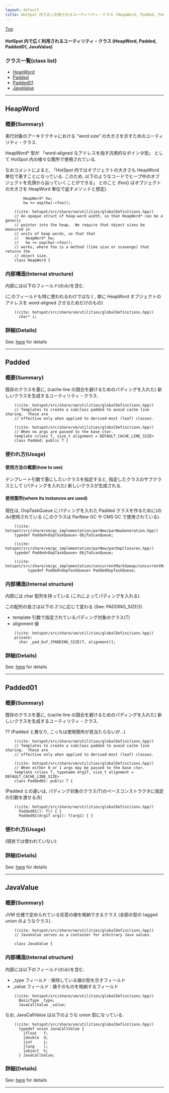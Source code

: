 ```yaml
---
layout: default
title: HotSpot 内で広く利用されるユーティリティ・クラス (HeapWord, Padded, Padded01, JavaValue)
---
```

[Top](../index.html)

#### HotSpot 内で広く利用されるユーティリティ・クラス (HeapWord, Padded, Padded01, JavaValue)



### クラス一覧(class list)

  * [HeapWord](#noHW-OBwbR)
  * [Padded](#noGCRvC7dC)
  * [Padded01](#noQZ5cfE5T)
  * [JavaValue](#noUzZmfIAm)


---
## <a name="noHW-OBwbR" id="noHW-OBwbR">HeapWord</a>

### 概要(Summary)
実行対象のアーキテクチャにおける "word size" の大きさを示すためのユーティリティ・クラス.

HeapWord* 型が 「word-aligned なアドレスを指す汎用的なポインタ型」 として HotSpot 内の様々な箇所で使用されている.

なおコメントによると, 
「HotSpot 内ではオブジェクトの大きさも HeapWord 単位で表すことになっている.
このため, 以下のようなコードでヒープ中のオブジェクトを先頭から辿っていくことができる」 とのこと
(foo() はオブジェクトの大きさを HeapWord 単位で返すメソッドと想定).

            HeapWord* hw;
            hw += oop(hw)->foo();


```
    ((cite: hotspot/src/share/vm/utilities/globalDefinitions.hpp))
    // An opaque struct of heap-word width, so that HeapWord* can be a generic
    // pointer into the heap.  We require that object sizes be measured in
    // units of heap words, so that that
    //   HeapWord* hw;
    //   hw += oop(hw)->foo();
    // works, where foo is a method (like size or scavenge) that returns the
    // object size.
    class HeapWord {
```

### 内部構造(Internal structure)
内部には以下のフィールド(のみ)を含む.

(このフィールドも特に使われるわけではなく, 単に HeapWord オブジェクトのアドレスを word-aligned させるためだけのもの)


```
    ((cite: hotspot/src/share/vm/utilities/globalDefinitions.hpp))
      char* i;
```




### 詳細(Details)
See: [here](../doxygen/classHeapWord.html) for details

---
## <a name="noGCRvC7dC" id="noGCRvC7dC">Padded</a>

### 概要(Summary)
既存のクラスを基に, (cache line の競合を避けるためのパディングを入れた) 新しいクラスを生成するユーティリティ・クラス.


```
    ((cite: hotspot/src/share/vm/utilities/globalDefinitions.hpp))
    // Templates to create a subclass padded to avoid cache line sharing.  These are
    // effective only when applied to derived-most (leaf) classes.
```


```
    ((cite: hotspot/src/share/vm/utilities/globalDefinitions.hpp))
    // When no args are passed to the base ctor.
    template <class T, size_t alignment = DEFAULT_CACHE_LINE_SIZE>
    class Padded: public T {
```


### 使われ方(Usage)
#### 使用方法の概要(how to use)
テンプレート引数で基にしたいクラスを指定すると,
指定したクラスのサブクラスとして (パディングを入れた) 新しいクラスが生成される.

#### 使用箇所(where its instances are used)
現在は, OopTaskQueue にパディングを入れた Padded<OopTaskQueue> クラスを作るために(のみ)使用されている
(このクラスは ParNew GC や CMS GC で使用されている).


```
    ((cite: hotspot/src/share/vm/gc_implementation/parNew/parNewGeneration.hpp))
    typedef Padded<OopTaskQueue> ObjToScanQueue;
```


```
    ((cite: hotspot/src/share/vm/gc_implementation/parNew/parOopClosures.hpp))
    typedef Padded<OopTaskQueue> ObjToScanQueue;
```


```
    ((cite: hotspot/src/share/vm/gc_implementation/concurrentMarkSweep/concurrentMarkSweepGeneration.cpp))
          typedef Padded<OopTaskQueue> PaddedOopTaskQueue;
```

### 内部構造(Internal structure)
内部には char 配列を持っている (これによってパディングを入れる).

この配列の長さは以下の 2つに応じて変わる (See: PADDING_SIZE()).

* template 引数で指定されているパディング対象のクラス(T)
* alignment 値


```
    ((cite: hotspot/src/share/vm/utilities/globalDefinitions.hpp))
    private:
      char _pad_buf_[PADDING_SIZE(T, alignment)];
```




### 詳細(Details)
See: [here](../doxygen/classPadded.html) for details

---
## <a name="noQZ5cfE5T" id="noQZ5cfE5T">Padded01</a>

### 概要(Summary)
既存のクラスを基に, (cache line の競合を避けるためのパディングを入れた) 新しいクラスを生成するユーティリティ・クラス.

?? (Padded と異なり, こっちは使用箇所が見当たらないが...)


```
    ((cite: hotspot/src/share/vm/utilities/globalDefinitions.hpp))
    // Templates to create a subclass padded to avoid cache line sharing.  These are
    // effective only when applied to derived-most (leaf) classes.
```


```
    ((cite: hotspot/src/share/vm/utilities/globalDefinitions.hpp))
    // When either 0 or 1 args may be passed to the base ctor.
    template <class T, typename Arg1T, size_t alignment = DEFAULT_CACHE_LINE_SIZE>
    class Padded01: public T {
```

(Padded との違いは, パディング対象のクラス(T)のベースコンストラクタに指定の引数を渡せる点)


```
    ((cite: hotspot/src/share/vm/utilities/globalDefinitions.hpp))
      Padded01(): T() { }
      Padded01(Arg1T arg1): T(arg1) { }
```

### 使われ方(Usage)
(現状では使われていない)




### 詳細(Details)
See: [here](../doxygen/classPadded01.html) for details

---
## <a name="noUzZmfIAm" id="noUzZmfIAm">JavaValue</a>

### 概要(Summary)
JVM 仕様で定められている任意の値を格納できるクラス
(全部の型の tagged union のようなクラス).


```
    ((cite: hotspot/src/share/vm/utilities/globalDefinitions.hpp))
    // JavaValue serves as a container for arbitrary Java values.
    
    class JavaValue {
```

### 内部構造(Internal structure)
内部には以下のフィールド(のみ)を含む.

* _type フィールド : 保持している値の型を示すフィールド
* _value フィールド : 値そのものを格納するフィールド


```
    ((cite: hotspot/src/share/vm/utilities/globalDefinitions.hpp))
      BasicType _type;
      JavaCallValue _value;
```

なお, JavaCallValue は以下のような union 型になっている.


```
    ((cite: hotspot/src/share/vm/utilities/globalDefinitions.hpp))
      typedef union JavaCallValue {
        jfloat   f;
        jdouble  d;
        jint     i;
        jlong    l;
        jobject  h;
      } JavaCallValue;
```




### 詳細(Details)
See: [here](../doxygen/classJavaValue.html) for details

---
